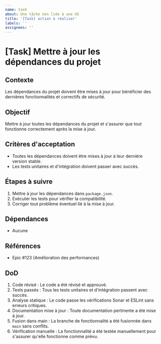 ```yaml
---
name: task
about: Une tâche non liée à une US
title: '[Task] action à réaliser'
labels: ''
assignees: ''
---
```


# [Task] Mettre à jour les dépendances du projet

## Contexte

Les dépendances du projet doivent être mises à jour pour bénéficier des dernières fonctionnalités et correctifs de sécurité.

## Objectif

Mettre à jour toutes les dépendances du projet et s'assurer que tout fonctionne correctement après la mise à jour.

## Critères d'acceptation

- Toutes les dépendances doivent être mises à jour à leur dernière version stable.
- Les tests unitaires et d'intégration doivent passer avec succès.

## Étapes à suivre

1. Mettre à jour les dépendances dans `package.json`.
2. Exécuter les tests pour vérifier la compatibilité.
3. Corriger tout problème éventuel lié à la mise à jour.

## Dépendances

- Aucune

## Références

- Epic #123 (Amélioration des performances)

## DoD

1. Code révisé : Le code a été révisé et approuvé.
2. Tests passés : Tous les tests unitaires et d'intégration passent avec succès.
3. Analyse statique : Le code passe les vérifications Sonar et ESLint sans erreurs critiques.
4. Documentation mise à jour : Toute documentation pertinente a été mise à jour.
5. Fusion dans main : La branche de fonctionnalité a été fusionnée dans `main` sans conflits.
6. Vérification manuelle : La fonctionnalité a été testée manuellement pour s'assurer qu'elle fonctionne comme prévu.
